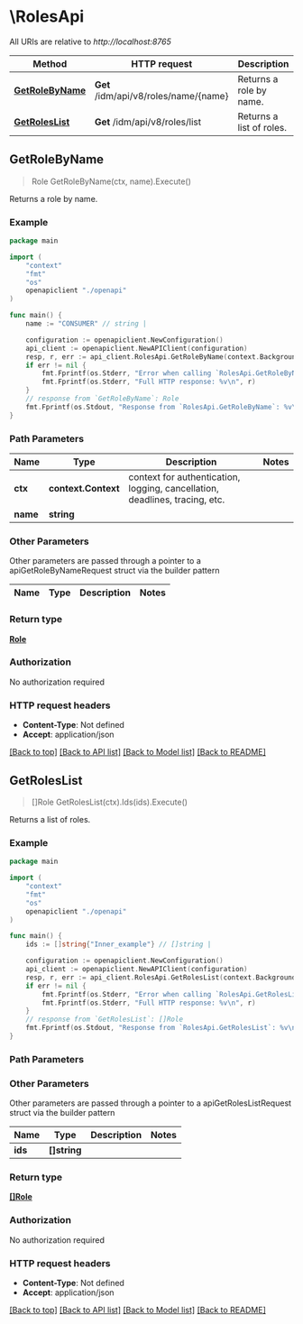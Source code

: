 # \RolesApi

All URIs are relative to *http://localhost:8765*

Method | HTTP request | Description
------------- | ------------- | -------------
[**GetRoleByName**](RolesApi.md#GetRoleByName) | **Get** /idm/api/v8/roles/name/{name} | Returns a role by name.
[**GetRolesList**](RolesApi.md#GetRolesList) | **Get** /idm/api/v8/roles/list | Returns a list of roles.



## GetRoleByName

> Role GetRoleByName(ctx, name).Execute()

Returns a role by name.

### Example

```go
package main

import (
    "context"
    "fmt"
    "os"
    openapiclient "./openapi"
)

func main() {
    name := "CONSUMER" // string | 

    configuration := openapiclient.NewConfiguration()
    api_client := openapiclient.NewAPIClient(configuration)
    resp, r, err := api_client.RolesApi.GetRoleByName(context.Background(), name).Execute()
    if err != nil {
        fmt.Fprintf(os.Stderr, "Error when calling `RolesApi.GetRoleByName``: %v\n", err)
        fmt.Fprintf(os.Stderr, "Full HTTP response: %v\n", r)
    }
    // response from `GetRoleByName`: Role
    fmt.Fprintf(os.Stdout, "Response from `RolesApi.GetRoleByName`: %v\n", resp)
}
```

### Path Parameters


Name | Type | Description  | Notes
------------- | ------------- | ------------- | -------------
**ctx** | **context.Context** | context for authentication, logging, cancellation, deadlines, tracing, etc.
**name** | **string** |  | 

### Other Parameters

Other parameters are passed through a pointer to a apiGetRoleByNameRequest struct via the builder pattern


Name | Type | Description  | Notes
------------- | ------------- | ------------- | -------------


### Return type

[**Role**](Role.md)

### Authorization

No authorization required

### HTTP request headers

- **Content-Type**: Not defined
- **Accept**: application/json

[[Back to top]](#) [[Back to API list]](../README.md#documentation-for-api-endpoints)
[[Back to Model list]](../README.md#documentation-for-models)
[[Back to README]](../README.md)


## GetRolesList

> []Role GetRolesList(ctx).Ids(ids).Execute()

Returns a list of roles.

### Example

```go
package main

import (
    "context"
    "fmt"
    "os"
    openapiclient "./openapi"
)

func main() {
    ids := []string{"Inner_example"} // []string | 

    configuration := openapiclient.NewConfiguration()
    api_client := openapiclient.NewAPIClient(configuration)
    resp, r, err := api_client.RolesApi.GetRolesList(context.Background()).Ids(ids).Execute()
    if err != nil {
        fmt.Fprintf(os.Stderr, "Error when calling `RolesApi.GetRolesList``: %v\n", err)
        fmt.Fprintf(os.Stderr, "Full HTTP response: %v\n", r)
    }
    // response from `GetRolesList`: []Role
    fmt.Fprintf(os.Stdout, "Response from `RolesApi.GetRolesList`: %v\n", resp)
}
```

### Path Parameters



### Other Parameters

Other parameters are passed through a pointer to a apiGetRolesListRequest struct via the builder pattern


Name | Type | Description  | Notes
------------- | ------------- | ------------- | -------------
 **ids** | **[]string** |  | 

### Return type

[**[]Role**](Role.md)

### Authorization

No authorization required

### HTTP request headers

- **Content-Type**: Not defined
- **Accept**: application/json

[[Back to top]](#) [[Back to API list]](../README.md#documentation-for-api-endpoints)
[[Back to Model list]](../README.md#documentation-for-models)
[[Back to README]](../README.md)

